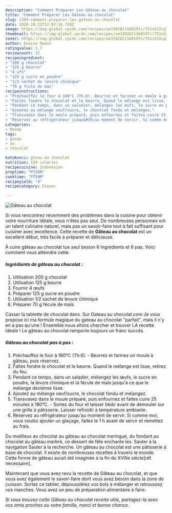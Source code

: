```yaml
---
description: "Comment Préparer Les Gâteau au chocolat"
title: "Comment Préparer Les Gâteau au chocolat"
slug: 1389-comment-preparer-les-gateau-au-chocolat
date: 2020-10-23T12:02:16.710Z
image: https://img-global.cpcdn.com/recipes/ae33026211b0197c/751x532cq70/gateau-au-chocolat-photo-principale-de-la-recette.jpg
thumbnail: https://img-global.cpcdn.com/recipes/ae33026211b0197c/751x532cq70/gateau-au-chocolat-photo-principale-de-la-recette.jpg
cover: https://img-global.cpcdn.com/recipes/ae33026211b0197c/751x532cq70/gateau-au-chocolat-photo-principale-de-la-recette.jpg
author: Eunice Owens
ratingvalue: 3.7
reviewcount: 15
recipeingredient:
- "200 g chocolat"
- "125 g beurre"
- "4 ufs"
- "125 g sucre en poudre"
- "1/2 sachet de levure chimique"
- "70 g fcule de mas"
recipeinstructions:
- "Préchauffez le four à 180°C (Th.6). Beurrez et farinez un moule à gâteau, puis réservez."
- "Faites fondre le chocolat et le beurre. Quand le mélange est lisse, retirez du feu."
- "Pendant ce temps, dans un saladier, mélangez les œufs, le sucre en poudre, la levure chimique et la fécule de maïs jusqu&#39;à ce que le mélange devienne lisse."
- "Ajoutez au mélange oeuf/sucre, le chocolat fondu et mélangez."
- "Transvasez dans le moule préparé, puis enfournez et faites cuire 25 minutes à 180°C. Sortez du four et laisser tiédir avant de démouler sur une grille à pâtisserie. Laisser refroidir à température ambiante."
- "Réservez au réfrigérateur jusqu&#39;au moment de servir. Si comme moi, vous voulez ajouter un glaçage, faites le 1 h avant de servir et remettez au frais."
categories:
- Resep
tags:
- gteau
- au
- chocolat

katakunci: gteau au chocolat 
nutrition: 159 calories
recipecuisine: Indonesian
preptime: "PT26M"
cooktime: "PT59M"
recipeyield: "4"
recipecategory: Dinner

---
```



![Gâteau au chocolat](https://img-global.cpcdn.com/recipes/ae33026211b0197c/751x532cq70/gateau-au-chocolat-photo-principale-de-la-recette.jpg)

Si vous rencontrez récemment des problèmes dans la cuisine pour obtenir votre nourriture idéale, vous n'êtes pas seul. De nombreuses personnes ont un talent culinaire naturel, mais pas un savoir-faire tout à fait suffisant pour cuisiner avec excellence. Cette recette de <strong> Gâteau au chocolat </strong> est un excellent début, très facile à préparer et délicieuse.

<!--inarticleads1-->

À cuire gâteau au chocolat tue seul besion 6 Ingrédients et 6 pas. Voici comment vous atteindre cette.

##### Ingrédients de gâteau au chocolat :

1. Utilisation 200 g chocolat
1. Utilisation 125 g beurre
1. Fournir 4 œufs
1. Préparer 125 g sucre en poudre
1. Utilisation 1/2 sachet de levure chimique
1. Préparer 70 g fécule de maïs


Casser la tablette de chocolat dans. Sur Gateau au chocolat.com Je vous propose ici ma formule magique du gateau au chocolat &#34;parfait&#34;, mais il n&#39;y en a pas qu&#39;une ! Ensemble nous allons chercher et trouver LA recette idéale ! Le gâteau au chocolat remporte toujours un franc succès. 

<!--inarticleads2-->

##### Gâteau au chocolat pas à pas :

1. Préchauffez le four à 180°C (Th.6). - Beurrez et farinez un moule à gâteau, puis réservez.
1. Faites fondre le chocolat et le beurre. Quand le mélange est lisse, retirez du feu.
1. Pendant ce temps, dans un saladier, mélangez les œufs, le sucre en poudre, la levure chimique et la fécule de maïs jusqu&#39;à ce que le mélange devienne lisse.
1. Ajoutez au mélange oeuf/sucre, le chocolat fondu et mélangez.
1. Transvasez dans le moule préparé, puis enfournez et faites cuire 25 minutes à 180°C. - Sortez du four et laisser tiédir avant de démouler sur une grille à pâtisserie. Laisser refroidir à température ambiante.
1. Réservez au réfrigérateur jusqu&#39;au moment de servir. Si comme moi, vous voulez ajouter un glaçage, faites le 1 h avant de servir et remettez au frais.


Du moëlleux au chocolat au gâteau au chocolat meringué, du fondant au chocolat au gâteau marbré, ce dessert de fête enchante les. Sauter à la navigation Sauter à la recherche. Un gâteau au chocolat est une pâtisserie à base de chocolat. Il existe de nombreuses recettes à travers le monde. Cette forme de gâteau aurait été imaginée à la fin du XVIIIe siècle[réf. nécessaire]. 

<!--inarticleads1-->

<p>
Maintenant que vous avez revu la recette de Gâteau au chocolat, et que vous avez également le savoir-faire dont vous avez besoin dans la zone de cuisson. Sortez ce tablier, dépoussiérez vos bols à mélanger et retroussez vos manches. Vous avez un peu de préparation alimentaire à faire.
</p>

<p>
<i>Si vous trouvez cette Gâteau au chocolat recette utile, partagez-la avec vos amis proches ou votre famille, merci et bonne chance.</i>
</p>
